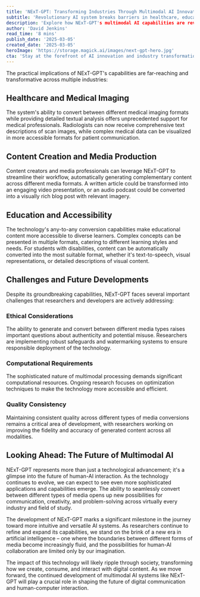 ```yaml
---
title: 'NExT-GPT: Transforming Industries Through Multimodal AI Innovation'
subtitle: 'Revolutionary AI system breaks barriers in healthcare, education, and content creation'
description: 'Explore how NExT-GPT's multimodal AI capabilities are revolutionizing industries from healthcare to education. The system enables seamless conversion between different media formats, offering new possibilities for medical imaging, content creation, and accessibility. Despite challenges in ethics and computation, NExT-GPT represents a significant step toward more versatile and intuitive AI systems.'
author: 'David Jenkins'
read_time: '8 mins'
publish_date: '2025-03-05'
created_date: '2025-03-05'
heroImage: 'https://storage.magick.ai/images/next-gpt-hero.jpg'
cta: 'Stay at the forefront of AI innovation and industry transformation. Follow us on LinkedIn for the latest updates on NExT-GPT and other groundbreaking developments in artificial intelligence.'
---
```


The practical implications of NExT-GPT's capabilities are far-reaching and transformative across multiple industries:

## Healthcare and Medical Imaging

The system's ability to convert between different medical imaging formats while providing detailed textual analysis offers unprecedented support for medical professionals. Radiologists can now receive comprehensive text descriptions of scan images, while complex medical data can be visualized in more accessible formats for patient communication.

## Content Creation and Media Production

Content creators and media professionals can leverage NExT-GPT to streamline their workflow, automatically generating complementary content across different media formats. A written article could be transformed into an engaging video presentation, or an audio podcast could be converted into a visually rich blog post with relevant imagery.

## Education and Accessibility

The technology's any-to-any conversion capabilities make educational content more accessible to diverse learners. Complex concepts can be presented in multiple formats, catering to different learning styles and needs. For students with disabilities, content can be automatically converted into the most suitable format, whether it's text-to-speech, visual representations, or detailed descriptions of visual content.

## Challenges and Future Developments

Despite its groundbreaking capabilities, NExT-GPT faces several important challenges that researchers and developers are actively addressing:

### Ethical Considerations

The ability to generate and convert between different media types raises important questions about authenticity and potential misuse. Researchers are implementing robust safeguards and watermarking systems to ensure responsible deployment of the technology.

### Computational Requirements

The sophisticated nature of multimodal processing demands significant computational resources. Ongoing research focuses on optimization techniques to make the technology more accessible and efficient.

### Quality Consistency

Maintaining consistent quality across different types of media conversions remains a critical area of development, with researchers working on improving the fidelity and accuracy of generated content across all modalities.

## Looking Ahead: The Future of Multimodal AI

NExT-GPT represents more than just a technological advancement; it's a glimpse into the future of human-AI interaction. As the technology continues to evolve, we can expect to see even more sophisticated applications and capabilities emerge. The ability to seamlessly convert between different types of media opens up new possibilities for communication, creativity, and problem-solving across virtually every industry and field of study.

The development of NExT-GPT marks a significant milestone in the journey toward more intuitive and versatile AI systems. As researchers continue to refine and expand its capabilities, we stand on the brink of a new era in artificial intelligence – one where the boundaries between different forms of media become increasingly fluid, and the possibilities for human-AI collaboration are limited only by our imagination.

The impact of this technology will likely ripple through society, transforming how we create, consume, and interact with digital content. As we move forward, the continued development of multimodal AI systems like NExT-GPT will play a crucial role in shaping the future of digital communication and human-computer interaction.